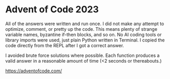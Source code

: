 # Advent of Code 2023

All of the answers were written and run once. I did not make any attempt to optimize, comment, or pretty up the code. This means plenty of strange variable names, byzantine if-then blocks, and so on. No AI coding tools or library imports were used, just plain Python written in Terminal. I copied the code directly from the REPL after I got a correct answer.

I avoided brute force solutions where possible. Each function produces a valid answer in a reasonable amount of time (<2 seconds or thereabouts.)

https://adventofcode.com/
